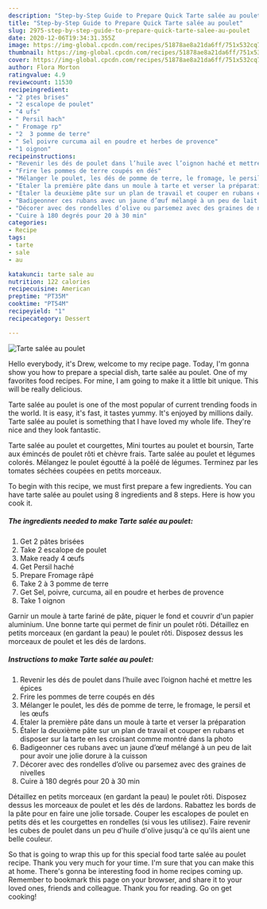 ```yaml
---
description: "Step-by-Step Guide to Prepare Quick Tarte salée au poulet"
title: "Step-by-Step Guide to Prepare Quick Tarte salée au poulet"
slug: 2975-step-by-step-guide-to-prepare-quick-tarte-salee-au-poulet
date: 2020-12-06T19:34:31.355Z
image: https://img-global.cpcdn.com/recipes/51878ae8a21da6ff/751x532cq70/tarte-salee-au-poulet-photo-principale-de-la-recette.jpg
thumbnail: https://img-global.cpcdn.com/recipes/51878ae8a21da6ff/751x532cq70/tarte-salee-au-poulet-photo-principale-de-la-recette.jpg
cover: https://img-global.cpcdn.com/recipes/51878ae8a21da6ff/751x532cq70/tarte-salee-au-poulet-photo-principale-de-la-recette.jpg
author: Flora Morton
ratingvalue: 4.9
reviewcount: 11530
recipeingredient:
- "2 ptes brises"
- "2 escalope de poulet"
- "4 ufs"
- " Persil hach"
- " Fromage rp"
- "2  3 pomme de terre"
- " Sel poivre curcuma ail en poudre et herbes de provence"
- "1 oignon"
recipeinstructions:
- "Revenir les dés de poulet dans l’huile avec l’oignon haché et mettre les épices"
- "Frire les pommes de terre coupés en dés"
- "Mélanger le poulet, les dés de pomme de terre, le fromage, le persil et les œufs"
- "Etaler la première pâte dans un moule à tarte et verser la préparation"
- "Étaler la deuxième pâte sur un plan de travail et couper en rubans et disposer sur la tarte en les croisant comme montré dans la photo"
- "Badigeonner ces rubans avec un jaune d’œuf mélangé à un peu de lait pour avoir une jolie dorure à la cuisson"
- "Décorer avec des rondelles d’olive ou parsemez avec des graines de nivelles"
- "Cuire à 180 degrés pour 20 à 30 min"
categories:
- Recipe
tags:
- tarte
- sale
- au

katakunci: tarte sale au 
nutrition: 122 calories
recipecuisine: American
preptime: "PT35M"
cooktime: "PT54M"
recipeyield: "1"
recipecategory: Dessert

---
```



![Tarte salée au poulet](https://img-global.cpcdn.com/recipes/51878ae8a21da6ff/751x532cq70/tarte-salee-au-poulet-photo-principale-de-la-recette.jpg)

Hello everybody, it's Drew, welcome to my recipe page. Today, I'm gonna show you how to prepare a special dish, tarte salée au poulet. One of my favorites food recipes. For mine, I am going to make it a little bit unique. This will be really delicious.

Tarte salée au poulet is one of the most popular of current trending foods in the world. It is easy, it's fast, it tastes yummy. It's enjoyed by millions daily. Tarte salée au poulet is something that I have loved my whole life. They're nice and they look fantastic.

Tarte salée au poulet et courgettes, Mini tourtes au poulet et boursin, Tarte aux émincés de poulet rôti et chèvre frais. Tarte salée au poulet et légumes colorés. Mélangez le poulet égoutté à la poêlé de légumes. Terminez par les tomates séchées coupées en petits morceaux.


To begin with this recipe, we must first prepare a few ingredients. You can have tarte salée au poulet using 8 ingredients and 8 steps. Here is how you cook it.

<!--inarticleads1-->

##### The ingredients needed to make Tarte salée au poulet:

1. Get 2 pâtes brisées
1. Take 2 escalope de poulet
1. Make ready 4 œufs
1. Get  Persil haché
1. Prepare  Fromage râpé
1. Take 2 à 3 pomme de terre
1. Get  Sel, poivre, curcuma, ail en poudre et herbes de provence
1. Take 1 oignon


Garnir un moule à tarte fariné de pâte, piquer le fond et couvrir d&#39;un papier aluminium. Une bonne tarte qui permet de finir un poulet rôti. Détaillez en petits morceaux (en gardant la peau) le poulet rôti. Disposez dessus les morceaux de poulet et les dés de lardons. 

<!--inarticleads2-->

##### Instructions to make Tarte salée au poulet:

1. Revenir les dés de poulet dans l’huile avec l’oignon haché et mettre les épices
1. Frire les pommes de terre coupés en dés
1. Mélanger le poulet, les dés de pomme de terre, le fromage, le persil et les œufs
1. Etaler la première pâte dans un moule à tarte et verser la préparation
1. Étaler la deuxième pâte sur un plan de travail et couper en rubans et disposer sur la tarte en les croisant comme montré dans la photo
1. Badigeonner ces rubans avec un jaune d’œuf mélangé à un peu de lait pour avoir une jolie dorure à la cuisson
1. Décorer avec des rondelles d’olive ou parsemez avec des graines de nivelles
1. Cuire à 180 degrés pour 20 à 30 min


Détaillez en petits morceaux (en gardant la peau) le poulet rôti. Disposez dessus les morceaux de poulet et les dés de lardons. Rabattez les bords de la pâte pour en faire une jolie torsade. Couper les escalopes de poulet en petits dés et les courgettes en rondelles (si vous les utilisez). Faire revenir les cubes de poulet dans un peu d&#39;huile d&#39;olive jusqu&#39;à ce qu&#39;ils aient une belle couleur. 

So that is going to wrap this up for this special food tarte salée au poulet recipe. Thank you very much for your time. I'm sure that you can make this at home. There's gonna be interesting food in home recipes coming up. Remember to bookmark this page on your browser, and share it to your loved ones, friends and colleague. Thank you for reading. Go on get cooking!
